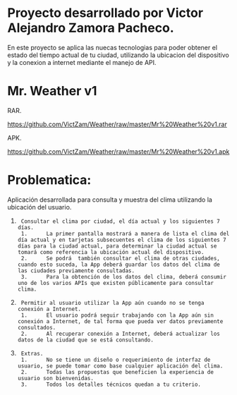 # Proyecto desarrollado por Victor Alejandro Zamora Pacheco.

En este proyecto se aplica las nuecas tecnologias para poder obtener el estado del tiempo actual de tu ciudad, utilizando la ubicacion del dispositivo y la conexion a internet mediante el manejo de API.

# Mr. Weather v1 

RAR. 

https://github.com/VictZam/Weather/raw/master/Mr%20Weather%20v1.rar

APK.

https://github.com/VictZam/Weather/raw/master/Mr%20Weather%20v1.apk


# Problematica:
Aplicación desarrollada para consulta y muestra del clima utilizando la ubicación del usuario.

1.      Consultar el clima por ciudad, el día actual y los siguientes 7 días.
        1.      La primer pantalla mostrará a manera de lista el clima del día actual y en tarjetas subsecuentes el clima de los siguientes 7 días para la ciudad actual, para determinar la ciudad actual se tomará como referencia la ubicación actual del dispositivo.
        2.      Se podrá  también consultar el clima de otras ciudades, cuando esto suceda, la App deberá guardar los datos del clima de las ciudades previamente consultadas.
        3.      Para la obtención de los datos del clima, deberá consumir uno de los varios APIs que existen públicamente para consultar clima.

2.      Permitir al usuario utilizar la App aún cuando no se tenga conexión a Internet.
        1.      El usuario podrá seguir trabajando con la App aún sin conexión a Internet, de tal forma que pueda ver datos previamente consultados.
        2.      Al recuperar conexión a Internet, deberá actualizar los datos de la ciudad que se está consultando.

3.      Extras.
        1.      No se tiene un diseño o requerimiento de interfaz de usuario, se puede tomar como base cualquier aplicación del clima.
        2.      Todas las propuestas que beneficien la experiencia de usuario son bienvenidas.
        3.      Todos los detalles técnicos quedan a tu criterio.
